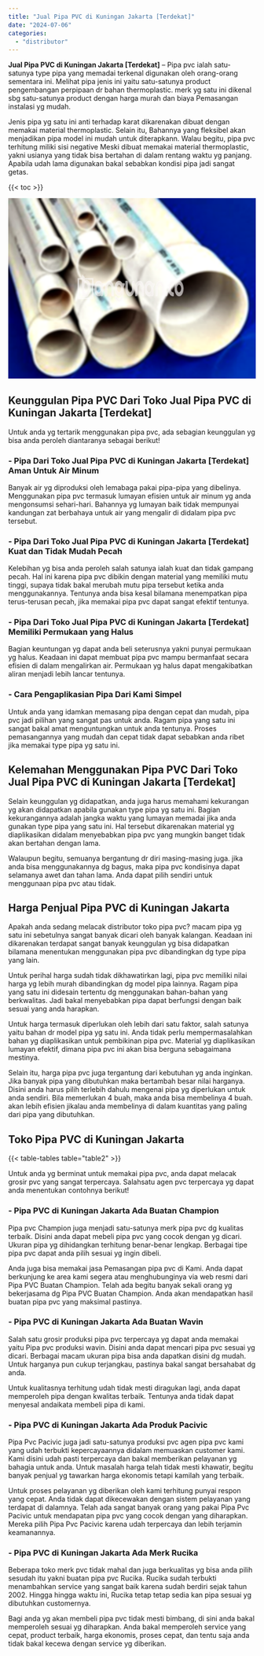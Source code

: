 ```yaml
---
title: "Jual Pipa PVC di Kuningan Jakarta [Terdekat]"
date: "2024-07-06"
categories: 
  - "distributor"
---
```


**Jual Pipa PVC di Kuningan Jakarta \[Terdekat\]** – Pipa pvc ialah satu-satunya type pipa yang memadai terkenal digunakan oleh orang-orang sementara ini. Melihat pipa jenis ini yaitu satu-satunya product pengembangan perpipaan dr bahan thermoplastic. merk yg satu ini dikenal sbg satu-satunya product dengan harga murah dan biaya Pemasangan instalasi yg mudah.

Jenis pipa yg satu ini anti terhadap karat dikarenakan dibuat dengan memakai material thermoplastic. Selain itu, Bahannya yang fleksibel akan menjadikan pipa model ini mudah untuk diterapkann. Walau begitu, pipa pvc terhitung miliki sisi negative Meski dibuat memakai material thermoplastic, yakni usianya yang tidak bisa bertahan di dalam rentang waktu yg panjang. Apabila udah lama digunakan bakal sebabkan kondisi pipa jadi sangat getas.

{{< toc >}}

![Jual Pipa PVC di Kuningan Jakarta [Terdekat]](/images/jaul-pipa-pvc-13.png)

## Keunggulan Pipa PVC Dari Toko Jual Pipa PVC di Kuningan Jakarta \[Terdekat\]

Untuk anda yg tertarik menggunakan pipa pvc, ada sebagian keunggulan yg bisa anda peroleh diantaranya sebagai berikut!

### \- Pipa Dari Toko Jual Pipa PVC di Kuningan Jakarta \[Terdekat\] Aman Untuk Air Minum

Banyak air yg diproduksi oleh lemabaga pakai pipa-pipa yang dibelinya. Menggunakan pipa pvc termasuk lumayan efisien untuk air minum yg anda mengonsumsi sehari-hari. Bahannya yg lumayan baik tidak mempunyai kandungan zat berbahaya untuk air yang mengalir di didalam pipa pvc tersebut.

### \- Pipa Dari Toko Jual Pipa PVC di Kuningan Jakarta \[Terdekat\] Kuat dan Tidak Mudah Pecah

Kelebihan yg bisa anda peroleh salah satunya ialah kuat dan tidak gampang pecah. Hal ini karena pipa pvc dibikin dengan material yang memiliki mutu tinggi, supaya tidak bakal merubah mutu pipa tersebut ketika anda menggunakannya. Tentunya anda bisa kesal bilamana menempatkan pipa terus-terusan pecah, jika memakai pipa pvc dapat sangat efektif tentunya.

### \- Pipa Dari Toko Jual Pipa PVC di Kuningan Jakarta \[Terdekat\] Memiliki Permukaan yang Halus

Bagian keuntungan yg dapat anda beli seterusnya yakni punyai permukaan yg halus. Keadaan ini dapat membuat pipa pvc mampu bermanfaat secara efisien di dalam mengalirkan air. Permukaan yg halus dapat mengakibatkan aliran menjadi lebih lancar tentunya.

### \- Cara Pengaplikasian Pipa Dari Kami Simpel

Untuk anda yang idamkan memasang pipa dengan cepat dan mudah, pipa pvc jadi pilihan yang sangat pas untuk anda. Ragam pipa yang satu ini sangat bakal amat menguntungkan untuk anda tentunya. Proses pemasangannya yang mudah dan cepat tidak dapat sebabkan anda ribet jika memakai type pipa yg satu ini.

## Kelemahan Menggunakan Pipa PVC Dari Toko Jual Pipa PVC di Kuningan Jakarta \[Terdekat\]

Selain keunggulan yg didapatkan, anda juga harus memahami kekurangan yg akan didapatkan apabila gunakan type pipa yg satu ini. Bagian kekurangannya adalah jangka waktu yang lumayan memadai jika anda gunakan type pipa yang satu ini. Hal tersebut dikarenakan material yg diaplikasikan didalam menyebabkan pipa pvc yang mungkin banget tidak akan bertahan dengan lama.

Walaupun begitu, semuanya bergantung dr diri masing-masing juga. jika anda bisa menggunakannya dg bagus, maka pipa pvc kondisinya dapat selamanya awet dan tahan lama. Anda dapat pilih sendiri untuk menggunaan pipa pvc atau tidak.

## Harga Penjual Pipa PVC di Kuningan Jakarta

Apakah anda sedang melacak distributor toko pipa pvc? macam pipa yg satu ini sebetulnya sangat banyak dicari oleh banyak kalangan. Keadaan ini dikarenakan terdapat sangat banyak keunggulan yg bisa didapatkan bilamana menentukan menggunakan pipa pvc dibandingkan dg type pipa yang lain.

Untuk perihal harga sudah tidak dikhawatirkan lagi, pipa pvc memiliki nilai harga yg lebih murah dibandingkan dg model pipa lainnya. Ragam pipa yang satu ini didesain tertentu dg menggunakan bahan-bahan yang berkwalitas. Jadi bakal menyebabkan pipa dapat berfungsi dengan baik sesuai yang anda harapkan.

Untuk harga termasuk diperlukan oleh lebih dari satu faktor, salah satunya yaitu bahan dr model pipa yg satu ini. Anda tidak perlu mempermasalahkan bahan yg diaplikasikan untuk pembikinan pipa pvc. Material yg diaplikasikan lumayan efektif, dimana pipa pvc ini akan bisa berguna sebagaimana mestinya.

Selain itu, harga pipa pvc juga tergantung dari kebutuhan yg anda inginkan. Jika banyak pipa yang dibutuhkan maka bertambah besar nilai harganya. Disini anda harus pilih terlebih dahulu mengenai pipa yg diperlukan untuk anda sendiri. Bila memerlukan 4 buah, maka anda bisa membelinya 4 buah. akan lebih efisien jikalau anda membelinya di dalam kuantitas yang paling dari pipa yang dibutuhkan.

## Toko Pipa PVC di Kuningan Jakarta

{{< table-tables table="table2" >}}

Untuk anda yg berminat untuk memakai pipa pvc, anda dapat melacak grosir pvc yang sangat terpercaya. Salahsatu agen pvc terpercaya yg dapat anda menentukan contohnya berikut!

### \- Pipa PVC di Kuningan Jakarta Ada Buatan Champion

Pipa pvc Champion juga menjadi satu-satunya merk pipa pvc dg kualitas terbaik. Disini anda dapat mebeli pipa pvc yang cocok dengan yg dicari. Ukuran pipa yg dihidangkan terhitung benar-benar lengkap. Berbagai tipe pipa pvc dapat anda pilih sesuai yg ingin dibeli.

Anda juga bisa memakai jasa Pemasangan pipa pvc di Kami. Anda dapat berkunjung ke area kami segera atau menghubunginya via web resmi dari Pipa PVC Buatan Champion. Telah ada begitu banyak sekali orang yg bekerjasama dg Pipa PVC Buatan Champion. Anda akan mendapatkan hasil buatan pipa pvc yang maksimal pastinya.

### \- Pipa PVC di Kuningan Jakarta Ada Buatan Wavin

Salah satu grosir produksi pipa pvc terpercaya yg dapat anda memakai yaitu Pipa pvc produksi wavin. Disini anda dapat mencari pipa pvc sesuai yg dicari. Berbagai macam ukuran pipa bisa anda dapatkan disini dg mudah. Untuk harganya pun cukup terjangkau, pastinya bakal sangat bersahabat dg anda.

Untuk kualitasnya terhitung udah tidak mesti diragukan lagi, anda dapat memperoleh pipa dengan kwalitas terbaik. Tentunya anda tidak dapat menyesal andaikata membeli pipa di kami.

### \- Pipa PVC di Kuningan Jakarta Ada Produk Pacivic

Pipa Pvc Pacivic juga jadi satu-satunya produksi pvc agen pipa pvc kami yang udah terbukti kepercayaannya didalam memuaskan customer kami. Kami disini udah pasti terpercaya dan bakal memberikan pelayanan yg bahagia untuk anda. Untuk masalah harga telah tidak mesti khawatir, begitu banyak penjual yg tawarkan harga ekonomis tetapi kamilah yang terbaik.

Untuk proses pelayanan yg diberikan oleh kami terhitung punyai respon yang cepat. Anda tidak dapat dikecewakan dengan sistem pelayanan yang terdapat di dalamnya. Telah ada sangat banyak orang yang pakai Pipa Pvc Pacivic untuk mendapatan pipa pvc yang cocok dengan yang diharapkan. Mereka pilih Pipa Pvc Pacivic karena udah terpercaya dan lebih terjamin keamanannya.

### \- Pipa PVC di Kuningan Jakarta Ada Merk Rucika

Beberapa toko merk pvc tidak mahal dan juga berkualitas yg bisa anda pilih sesudah itu yakni buatan pipa pvc Rucika. Rucika sudah terbukti menambahkan service yang sangat baik karena sudah berdiri sejak tahun 2002. Hingga hingga waktu ini, Rucika tetap tetap sedia kan pipa sesuai yg dibutuhkan customernya.

Bagi anda yg akan membeli pipa pvc tidak mesti bimbang, di sini anda bakal memperoleh sesuai yg diharapkan. Anda bakal memperoleh service yang cepat, product terbaik, harga ekonomis, proses cepat, dan tentu saja anda tidak bakal kecewa dengan service yg diberikan.
